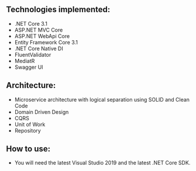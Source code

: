 ## Technologies implemented:

- .NET Core 3.1
- ASP.NET MVC Core 
- ASP.NET WebApi Core
- Entity Framework Core 3.1
- .NET Core Native DI
- FluentValidator
- MediatR
- Swagger UI

## Architecture:

- Microservice architecture with logical separation using SOLID and Clean Code
- Domain Driven Design
- CQRS
- Unit of Work
- Repository

## How to use:
- You will need the latest Visual Studio 2019 and the latest .NET Core SDK.
